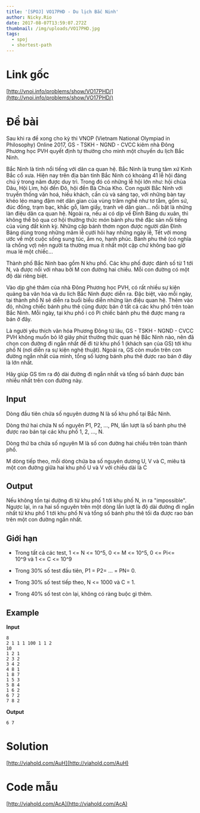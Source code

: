 ```yaml
---
title: '[SPOJ] VO17PHD - Du lịch Bắc Ninh'
author: Nicky.Rio
date: 2017-08-07T13:59:07.272Z
thumbnail: /img/uploads/VO17PHD.jpg
tags:
  - spoj
  - shortest-path
---
```

# Link gốc
[http://vnoi.info/problems/show/VO17PHD/](http://vnoi.info/problems/show/VO17PHD/)
# Đề bài
Sau khi ra đề xong cho kỳ thi VNOP (Vietnam National Olympiad in Philosophy) Online 2017, GS - TSKH - NGND - CVCC kiêm nhà Đông Phương học PVH quyết định tự thưởng cho mình một chuyến du lịch Bắc Ninh.

Bắc Ninh là tỉnh nổi tiếng với dân ca quan hệ. Bắc Ninh là trung tâm xứ Kinh Bắc cổ xưa. Hiện nay trên địa bàn tỉnh Bắc Ninh có khoảng 41 lễ hội đáng chú ý trong năm được duy trì. Trong đó có những lễ hội lớn như: hội chùa Dâu, Hội Lim, hội đền Đô, hội đền Bà Chúa Kho. Con người Bắc Ninh với truyền thống văn hoá, hiếu khách, cần cù và sáng tạo, với những bàn tay khéo léo mang đậm nét dân gian của vùng trăm nghề như tơ tằm, gốm sứ, đúc đồng, trạm bạc, khắc gỗ, làm giấy, tranh vẽ dân gian... nổi bật là những làn điệu dân ca quan hệ. Ngoài ra, nếu ai có dịp về Đình Bảng du xuân, thì không thể bỏ qua cơ hội thưởng thức món bánh phu thê đặc sản nổi tiếng của vùng đất kinh kỳ. Những cặp bánh thơm ngon được người dân Đình Bảng dùng trong những mâm lễ cưới hỏi hay những ngày lễ, Tết với mong ước về một cuộc sống sung túc, ấm no, hạnh phúc. Bánh phu thê \(có nghĩa là chồng vợ\) nên người ta thường mua ít nhất một cặp chứ không bao giờ mua lẻ một chiếc...

Thành phố Bắc Ninh bao gồm N khu phố. Các khu phố được đánh số từ 1 tới N, và được nối với nhau bởi M con đường hai chiều. Mỗi con đường có một độ dài riêng biệt.

Vào dịp ghé thăm của nhà Đông Phương học PVH, có rất nhiều sự kiện quảng bá văn hóa và du lich Bắc Ninh được diễn ra. Đặc biệt, vào mỗi ngày, tại thành phố N sẽ diễn ra buổi biểu diễn những làn điệu quan hệ. Thêm vào đó, những chiếc bánh phu thê cũng được bán ở tất cả các khu phố trên toàn Bắc Ninh. Mỗi ngày, tại khu phố i có Pi chiếc bánh phu thê được mang ra bán ở đây.

Là người yêu thích văn hóa Phương Đông từ lâu, GS - TSKH - NGND - CVCC PVH không muốn bỏ lỡ giây phút thưởng thức quan hệ Bắc Ninh nào, nên đã chọn con đường đi ngắn nhất để đi từ khu phố 1 (khách sạn của GS) tới khu phố N (nơi diễn ra sự kiện nghệ thuật). Ngoài ra, GS còn muốn trên con đường ngắn nhất của mình, tổng số lượng bánh phu thê được rao bán ở đây là lớn nhất.

Hãy giúp GS tìm ra độ dài đường đi ngắn nhất và tổng số bánh được bán nhiều nhất trên con đường này.

## Input

Dòng đầu tiên chứa số nguyên dương N là số khu phố tại Bắc Ninh.

Dòng thứ hai chứa N số nguyên P1, P2, ..., PN, lần lượt là số bánh phu thê được rao bán tại các khu phố 1, 2, ..., N.

Dòng thứ ba chứa số nguyên M là số con đường hai chiều trên toàn thành phố.

M dòng tiếp theo, mỗi dòng chứa ba số nguyên dương U, V và C, miêu tả một con đường giữa hai khu phố U và V với chiều dài là C

## Output

Nếu không tồn tại đường đi từ khu phố 1 tới khu phố N, in ra "impossible". Ngược lại, in ra hai số nguyên trên một dòng lần lượt là độ dài đường đi ngắn nhất từ khu phố 1 tới khu phố N và tổng số bánh phu thê tối đa được rao bán trên một con đường ngắn nhất.

## Giới hạn

- Trong tất cả các test, 1 &lt;= N &lt;= 10^5, 0 &lt;= M &lt;= 10^5, 0 &lt;= Pi&lt;= 10^9 và 1 &lt;= C &lt;= 10^9

- Trong 30% số test đầu tiên, P1 = P2= ... = PN= 0.

- Trong 30% số test tiếp theo, N &lt;= 1000 và C = 1.

- Trong 40% số test còn lại, không có ràng buộc gì thêm.

## Example

**Input**
```
8
2 1 1 1 100 1 1 2
10
1 2 1
2 3 2
3 4 2
4 8 1
1 8 7
1 5 3
5 8 4
1 6 2
6 7 2
7 8 2 
```
**Output**
```
6 7
```

# Solution
[http://viahold.com/AuH](http://viahold.com/AuH)
# Code mẫu
[http://viahold.com/AcA](http://viahold.com/AcA)


